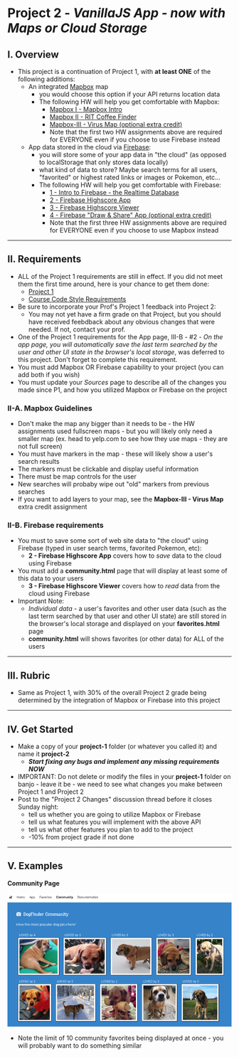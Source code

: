 # Project 2 - *VanillaJS App - now with Maps or Cloud Storage*

## I. Overview
- This project is a continuation of Project 1, with **at least ONE** of the following additions:
  - An integrated [Mapbox](https://www.mapbox.com/) map
    - you would choose this option if your API returns location data
    - The following HW will help you get comfortable with Mapbox:
      - [Mapbox I - Mapbox Intro](https://github.com/tonethar/IGME-330-Master/blob/master/notes/HW-mapbox-1.md)
      - [Mapbox II - RIT Coffee Finder](https://github.com/tonethar/IGME-330-Master/blob/master/notes/HW-mapbox-2.md)
      - [Mapbox-III - Virus Map (optional extra credit)](https://github.com/tonethar/IGME-330-Master/blob/master/notes/HW-mapbox-3.md)
      - Note that the first two HW assignments above are required for EVERYONE even if you choose to use Firebase instead
  - App data stored in the cloud via [Firebase](https://firebase.google.com/docs/web/setup):
    - you will store some of your app data in "the cloud" (as opposed to localStorage that only stores data locally)
    - what kind of data to store? Maybe search terms for all users, "favorited" or highest rated links or images or Pokemon, etc...
    - The following HW will help you get comfortable with Firebase:
      - [1 - Intro to Firebase - the Realtime Database](https://github.com/tonethar/IGME-330-Master/blob/master/notes/firebase-1.md)
      - [2 - Firebase Highscore App](https://github.com/tonethar/IGME-330-Master/blob/master/notes/firebase-2.md)
      - [3 - Firebase Highscore Viewer](https://github.com/tonethar/IGME-330-Master/blob/master/notes/firebase-3.md)
      - [4 - Firebase "Draw & Share" App (optional extra credit)](https://github.com/tonethar/IGME-330-Master/blob/master/notes/firebase-4.md)
      - Note that the first three HW assignments above are required for EVERYONE even if you choose to use Mapbox instead

<hr>

## II. Requirements
- ALL of the Project 1 requirements are still in effect. If you did not meet them the first time around, here is your chance to get them done:
  - [Project 1](project-1.md)
  - [Course Code Style Requirements](code-style.md)
- Be sure to incorporate your Prof's Project 1 feedback into Project 2:
  - You may not yet have a firm grade on that Project, but you should have received feebdback about any obvious changes that were needed. If not, contact your prof.
- One of the Project 1 requirements for the App page, III-B - #2 - *On the app page, you will automatically save the last term searched by the user and other UI *state* in the browser's local storage*, was deferred to this project. Don't forget to complete this requirement.
- You must add Mapbox OR Firebase capability to your project (you can add both if you wish)
- You must update your *Sources* page to describe all of the changes you made since P1, and how you utilized Mapbox or Firebase on the project

### II-A. Mapbox Guidelines

- Don't make the map any bigger than it needs to be - the HW assignments used fullscreen maps - but you will likely only need a smaller map (ex. head to yelp.com to see how they use maps - they are not full screen)
- You must have markers in the map - these will likely show a user's search results
- The markers must be clickable and display useful information
- There must be map controls for the user
- New searches will probaby wipe out "old" markers from previous searches
- If you want to add layers to your map, see the **Mapbox-III - Virus Map** extra credit assignment

### II-B. Firebase requirements
- You must to save some sort of web site data to "the cloud" using Firebase (typed in user search terms, favorited Pokemon, etc):
  - **2 - Firebase Highscore App** covers how to *save* data to the cloud using Firebase
- You must add a **community.html** page that will display at least some of this data to your users
  - **3 - Firebase Highscore Viewer** covers how to *read* data from the cloud using Firebase
- Important Note:
  - *Individual data* - a user's favorites and other user data (such as the last term searched by that user and other UI state) are still stored in the browser's local storage and displayed on your **favorites.html** page
  - **community.html** will shows favorites (or other data) for ALL of the users

<hr>

## III. Rubric

- Same as Project 1, with 30% of the overall Project 2 grade being determined by the integration of Mapbox or Firebase into this project

<hr>

## IV. Get Started
- Make a copy of your **project-1** folder (or whatever you called it) and name it **project-2**
  - ***Start fixing any bugs and implement any missing requirements NOW***
- IMPORTANT: Do not delete or modify the files in your **project-1** folder on banjo - leave it be - we need to see what changes you make between Project 1 and Project 2
- Post to the "Project 2 Changes" discussion thread before it closes Sunday night:
  - tell us whether you are going to utilize Mapbox or Firebase
  - tell us what features you will implement with the above API
  - tell us what other features you plan to add to the project
  - -10% from project grade if not done

<a id="examples" />

<hr>

## V. Examples

**Community Page**

![screenshot](_images/p2-example-1.png)

- Note the limit of 10 community favorites being displayed at once - you will probably want to do something similar

